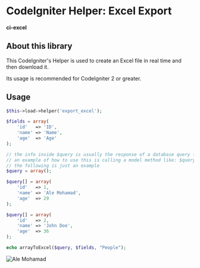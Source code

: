 # CodeIgniter Helper: Excel Export

**ci-excel**

## About this library

This CodeIgniter's Helper is used to create an Excel file in real time and then download it.

Its usage is recommended for CodeIgniter 2 or greater.

## Usage

```php
$this->load->helper('export_excel');

$fields = array(
    'id'   => 'ID',
    'name' => 'Name',
    'age'  => 'Age'
);

// the info inside $query is usually the response of a database query from a model
// an example of how to use this is calling a model method like: $query = $this->People->exportUsers();
// the following is just an example
$query = array();

$query[] = array(
    'id'   => 1,
    'name' => 'Ale Mohamad',
    'age'  => 29
);

$query[] = array(
    'id'   => 2,
    'name' => 'John Doe',
    'age'  => 36
);

echo arrayToExcel($query, $fields, "People");
```

![Ale Mohamad](http://alemohamad.com/github/logo2012am.png)